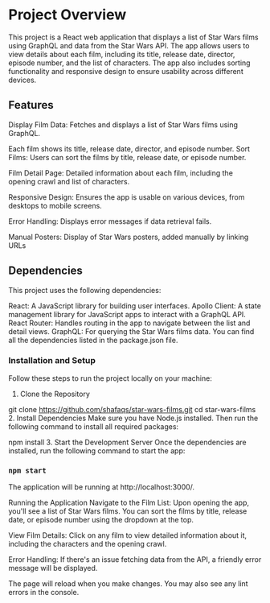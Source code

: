 # Project Overview

This project is a React web application that displays a list of Star Wars films using GraphQL and data from the Star Wars API. The app allows users to view details about each film, including its title, release date, director, episode number, and the list of characters. The app also includes sorting functionality and responsive design to ensure usability across different devices.

## Features
Display Film Data: Fetches and displays a list of Star Wars films using GraphQL.

Each film shows its title, release date, director, and episode number.
Sort Films: Users can sort the films by title, release date, or episode number.

Film Detail Page: Detailed information about each film, including the opening crawl and list of characters.

Responsive Design: Ensures the app is usable on various devices, from desktops to mobile screens.

Error Handling: Displays error messages if data retrieval fails.

Manual Posters: Display of Star Wars posters, added manually by linking URLs

## Dependencies
This project uses the following dependencies:

React: A JavaScript library for building user interfaces.
Apollo Client: A state management library for JavaScript apps to interact with a GraphQL API.
React Router: Handles routing in the app to navigate between the list and detail views.
GraphQL: For querying the Star Wars films data.
You can find all the dependencies listed in the package.json file.
### Installation and Setup
Follow these steps to run the project locally on your machine:

1. Clone the Repository

git clone https://github.com/shafaqs/star-wars-films.git
cd star-wars-films
2. Install Dependencies
Make sure you have Node.js installed. Then run the following command to install all required packages:


npm install
3. Start the Development Server
Once the dependencies are installed, run the following command to start the app:


### `npm start`
The application will be running at http://localhost:3000/.



Running the Application
Navigate to the Film List: Upon opening the app, you'll see a list of Star Wars films. You can sort the films by title, release date, or episode number using the dropdown at the top.

View Film Details: Click on any film to view detailed information about it, including the characters and the opening crawl.

Error Handling: If there's an issue fetching data from the API, a friendly error message will be displayed.



The page will reload when you make changes.
You may also see any lint errors in the console.


